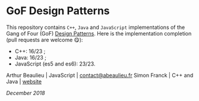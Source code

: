 # GoF Design Patterns

This repository contains ``C++``, ``Java`` and ``JavaScript`` implementations of the Gang of Four (GoF) [Design Patterns](https://en.wikipedia.org/wiki/Design_Patterns).
Here is the implementation completion (pull requests are welcome 😋):

- C++: 16/23 ;
- Java: 16/23 ;
- JavaScript (es5 and es6): 23/23.

Arthur Beaulieu | JavaScript  | [contact@abeaulieu.fr](mailto:contact@abeaulieu.fr)
Simon Franck | C++ and Java | [website](http://antislashn.org/index.php?action=show&param1=accueil)

*December 2018*
